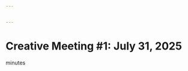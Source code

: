 ```yaml
---


---
```


<h1 id="creative-meeting-1-july-31-2025">Creative Meeting #1: July 31, 2025</h1>
<p>minutes</p>

